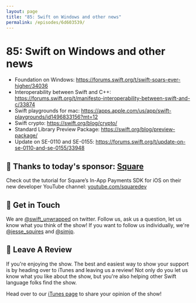 ```yaml
---
layout: page
title: "85: Swift on Windows and other news"
permalink: /episodes/6d603539/
---
```


# 85: Swift on Windows and other news

* Foundation on Windows: https://forums.swift.org/t/swift-soars-ever-higher/34036
* Interoperability between Swift and C++: https://forums.swift.org/t/manifesto-interoperability-between-swift-and-c/33874
* Swift playgrounds for mac: https://apps.apple.com/us/app/swift-playgrounds/id1496833156?mt=12
* Swift crypto: https://swift.org/blog/crypto/
* Standard Library Preview Package: https://swift.org/blog/preview-package/
* Update on SE-0110 and SE-0155: https://forums.swift.org/t/update-on-se-0110-and-se-0155/33948

## 🙏 Thanks to today's sponsor: [Square](https://www.youtube.com/squaredev)

Check out the tutorial for Square’s In-App Payments SDK for iOS on their new developer YouTube channel:  [youtube.com/squaredev](https://www.youtube.com/squaredev) 


## 👋 Get in Touch

We are [@swift_unwrapped](https://twitter.com/swift_unwrapped) on twitter. Follow us, ask us a question, let us know what you think of the show! If you want to follow us individually, we're [@jesse_squires](https://twitter.com/jesse_squires) and [@simjp](https://twitter.com/simjp).

## 🖤 Leave A Review

If you're enjoying the show. The best and easiest way to show your support is by heading over to iTunes and leaving us a review! Not only do you let us know what you like about the show, but you're also helping other Swift language folks find the show. 

Head over to our [iTunes page](https://itunes.apple.com/us/podcast/swift-unwrapped/id1209817203?mt=2) to share your opinion of the show! 
